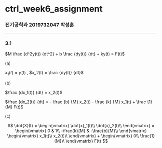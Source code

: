 # ctrl_week6_assignment

### 전기공학과 2019732047 박성훈
---
### 3.1

$M \frac {d^2y(t)} {dt^2} + b \frac {dy(t)} {dt} + ky(t) = F(t)$

(a)

$x_1(t) = y(t)$ , $x_2(t) = \frac {dy(t)} {dt}$

(b)

$\frac {dx_1(t)} {dt} = x_2(t)$

$\frac {dx_2(t)} {dt} = - \frac {b} {M} x_2(t) - \frac {k} {M} x_1(t) + \frac {1} {M} F(t)$

(c)

$$
\dot{X}(t) =
\begin{vmatrix}
\dot{x}_1(t)\\
\dot{x}_2(t)\\
\end{vmatrix} =
\begin{vmatrix}
0 & 1\\
-\frac{k}{M} & -\frac{b}{M}\\
\end{vmatrix}
\begin{vmatrix}
x_1(t)\\
x_2(t)\\
\end{vmatrix} +
\begin{vmatrix}
0\\
\frac{1}{M}\\
\end{vmatrix} F(t)
$$
